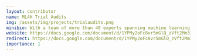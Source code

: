 ```yaml
---
layout: contributor
name: ML4H Trial Audits
img: /assets/img/projects/trialaudits.png
minibio: With a team of more than 40 experts spanning machine learning, clinical, regulatory and ethical expertise, we are running trial audits for 11 health AIs from the ITU/WHO FG-AI4H.
website: https://docs.google.com/document/d/1YPMy2oFc8vr5mGlQ_zVft2Mm31fiRdgHr25kEc2g37Y/edit?usp=sharing
redirect: https://docs.google.com/document/d/1YPMy2oFc8vr5mGlQ_zVft2Mm31fiRdgHr25kEc2g37Y/edit?usp=sharing
importance: 1
---
```

